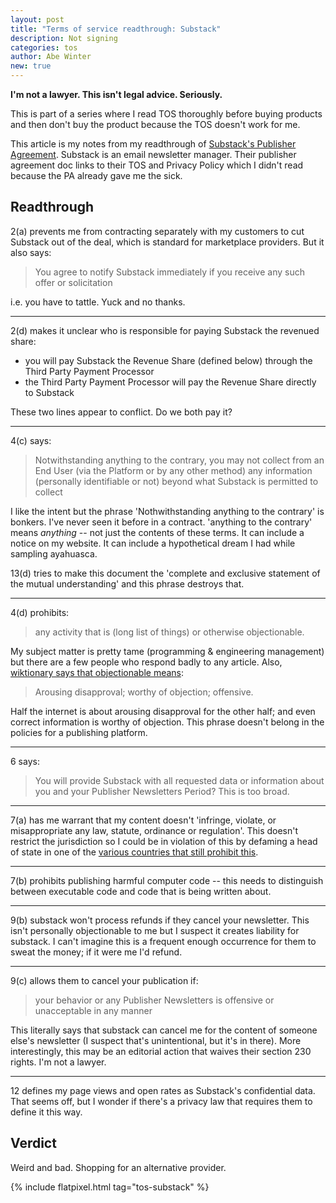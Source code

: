 ```yaml
---
layout: post
title: "Terms of service readthrough: Substack"
description: Not signing
categories: tos
author: Abe Winter
new: true
---
```


**I'm not a lawyer. This isn't legal advice. Seriously.**

This is part of a series where I read TOS thoroughly before buying products and then don't buy the product because the TOS doesn't work for me.

This article is my notes from my readthrough of [Substack's Publisher Agreement](https://substack.com/pa). Substack is an email newsletter manager. Their publisher agreement doc links to their TOS and Privacy Policy which I didn't read because the PA already gave me the sick.

## Readthrough

2(a) prevents me from contracting separately with my customers to cut Substack out of the deal, which is standard for marketplace providers.
But it also says:

> You agree to notify Substack immediately if you receive any such offer or solicitation

i.e. you have to tattle. Yuck and no thanks.

---

2(d) makes it unclear who is responsible for paying Substack the revenued share:
- you will pay Substack the Revenue Share (defined below) through the Third Party Payment Processor
- the Third Party Payment Processor will pay the Revenue Share directly to Substack

These two lines appear to conflict. Do we both pay it?

---

4(c) says:
> Notwithstanding anything to the contrary, you may not collect from an End User (via the Platform or by any other method) any information (personally identifiable or not) beyond what Substack is permitted to collect

I like the intent but the phrase 'Nothwithstanding anything to the contrary' is bonkers.
I've never seen it before in a contract. 'anything to the contrary' means *anything* -- not just the contents of these terms.
It can include a notice on my website. It can include a hypothetical dream I had while sampling ayahuasca.

13(d) tries to make this document the 'complete and exclusive statement of the mutual understanding' and this phrase destroys that.

---

4(d) prohibits:
> any activity that is (long list of things) or otherwise objectionable.

My subject matter is pretty tame (programming & engineering management) but there are a few people who respond badly to any article.
Also, [wiktionary says that objectionable means](https://en.wiktionary.org/wiki/objectionable):
> Arousing disapproval; worthy of objection; offensive.

Half the internet is about arousing disapproval for the other half;
and even correct information is worthy of objection.
This phrase doesn't belong in the policies for a publishing platform.

---

6 says:
> You will provide Substack with all requested data or information about you and your Publisher Newsletters
Period? This is too broad.

---

7(a) has me warrant that my content doesn't 'infringe, violate, or misappropriate any law, statute, ordinance or regulation'. This doesn't restrict the jurisdiction so I could be in violation of this by defaming a head of state in one of the [various countries that still prohibit this](https://en.wikipedia.org/wiki/Lese_majeste#Current_laws).

---

7(b) prohibits publishing harmful computer code -- this needs to distinguish between executable code and code that is being written about.

---

9(b) substack won't process refunds if they cancel your newsletter.
This isn't personally objectionable to me but I suspect it creates liability for substack.
I can't imagine this is a frequent enough occurrence for them to sweat the money; if it were me I'd refund.

---

9(c) allows them to cancel your publication if:
> your behavior or any Publisher Newsletters is offensive or unacceptable in any manner

This literally says that substack can cancel me for the content of someone else's newsletter (I suspect that's unintentional, but it's in there).
More interestingly, this may be an editorial action that waives their section 230 rights.
I'm not a lawyer.

---

12 defines my page views and open rates as Substack's confidential data.
That seems off, but I wonder if there's a privacy law that requires them to define it this way.

## Verdict

Weird and bad. Shopping for an alternative provider.

{% include flatpixel.html tag="tos-substack" %}
